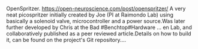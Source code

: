 OpenSpritzer. https://open-neuroscience.com/post/openspritzer/
A very neat picospritzer initially created by Joe (PI at Raimondo Lab) using basically a solenoid valve, microcontroller and a power source.Was later further developed by Chris at the Bad #Benchtop#Hardware ...
en Lab, and collaboratively published as a peer reviewed article.Details on how to build it, can be found on the project's Git repository....
